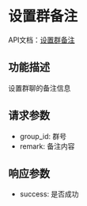 # 设置群备注

API文档：[设置群备注](https://napcat.apifox.cn/283136268e0.md)

## 功能描述
设置群聊的备注信息

## 请求参数
- group_id: 群号
- remark: 备注内容

## 响应参数
- success: 是否成功
